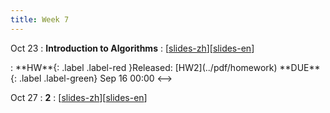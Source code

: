 ```yaml
---
title: Week 7
---
```


Oct 23
: **Introduction to Algorithms**
  :  \[[slides-zh](../pdf/slides/0-overview.pdf)\]\[[slides-en](../pdf/slides/0-overview-en.pdf)\]
<!-->:  **HW**{: .label .label-red }Released: [HW2](../pdf/homework)  **DUE**{: .label .label-green} Sep 16  00:00
<-->

Oct 27
: **2**
  :  \[[slides-zh](../pdf/slides/0-overview.pdf)\]\[[slides-en](../pdf/slides/0-overview-en.pdf)\]


  

